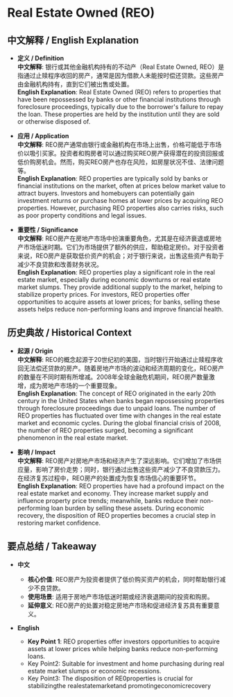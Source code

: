 # Real Estate Owned (REO)

## 中文解释 / English Explanation

* **定义 / Definition**  
  **中文解释**: 银行或其他金融机构持有的不动产（Real Estate Owned, REO）是指通过止赎程序收回的房产，通常是因为借款人未能按时偿还贷款。这些房产由金融机构持有，直到它们被出售或处置。  
  **English Explanation**: Real Estate Owned (REO) refers to properties that have been repossessed by banks or other financial institutions through foreclosure proceedings, typically due to the borrower's failure to repay the loan. These properties are held by the institution until they are sold or otherwise disposed of.

* **应用 / Application**  
  **中文解释**: REO房产通常由银行或金融机构在市场上出售，价格可能低于市场价以吸引买家。投资者和购房者可以通过购买REO房产获得潜在的投资回报或低价购房机会。然而，购买REO房产也存在风险，如房屋状况不佳、法律问题等。  
  **English Explanation**: REO properties are typically sold by banks or financial institutions on the market, often at prices below market value to attract buyers. Investors and homebuyers can potentially gain investment returns or purchase homes at lower prices by acquiring REO properties. However, purchasing REO properties also carries risks, such as poor property conditions and legal issues.

* **重要性 / Significance**  
  **中文解释**: REO房产在房地产市场中扮演重要角色，尤其是在经济衰退或房地产市场低迷时期。它们为市场提供了额外的供应，帮助稳定房价。对于投资者来说，REO房产是获取低价资产的机会；对于银行来说，出售这些资产有助于减少不良贷款和改善财务状况。  
  **English Explanation**: REO properties play a significant role in the real estate market, especially during economic downturns or real estate market slumps. They provide additional supply to the market, helping to stabilize property prices. For investors, REO properties offer opportunities to acquire assets at lower prices; for banks, selling these assets helps reduce non-performing loans and improve financial health.

## 历史典故 / Historical Context

* **起源 / Origin**  
  **中文解释**: REO的概念起源于20世纪初的美国，当时银行开始通过止赎程序收回无法偿还贷款的房产。随着房地产市场的波动和经济周期的变化，REO房产的数量在不同时期有所增减。2008年全球金融危机期间，REO房产数量激增，成为房地产市场的一个重要现象。  
  **English Explanation**: The concept of REO originated in the early 20th century in the United States when banks began repossessing properties through foreclosure proceedings due to unpaid loans. The number of REO properties has fluctuated over time with changes in the real estate market and economic cycles. During the global financial crisis of 2008, the number of REO properties surged, becoming a significant phenomenon in the real estate market.

* **影响 / Impact**  
  **中文解释**: REO房产对房地产市场和经济产生了深远影响。它们增加了市场供应量，影响了房价走势；同时，银行通过出售这些资产减少了不良贷款压力。在经济复苏过程中，REO房产的处置成为恢复市场信心的重要环节。  
  **English Explanation**: REO properties have had a profound impact on the real estate market and economy. They increase market supply and influence property price trends; meanwhile, banks reduce their non-performing loan burden by selling these assets. During economic recovery, the disposition of REO properties becomes a crucial step in restoring market confidence.

## 要点总结 / Takeaway

* **中文**  
  - **核心价值**: REO房产为投资者提供了低价购买资产的机会，同时帮助银行减少不良贷款。
  - **使用场景**: 适用于房地产市场低迷时期或经济衰退期间的投资和购房。
  - **延伸意义**: REO房产的处置对稳定房地产市场和促进经济复苏具有重要意义。

* **English**  
  - **Key Point 1**: REO properties offer investors opportunities to acquire assets at lower prices while helping banks reduce non-performing loans.
   - Key Point2: Suitable for investment and home purchasing during real estate market slumps or economic recessions.
   - Key Point3: The disposition of RE0properties is crucial for stabilizingthe realestatemarketand promotingeconomicrecovery